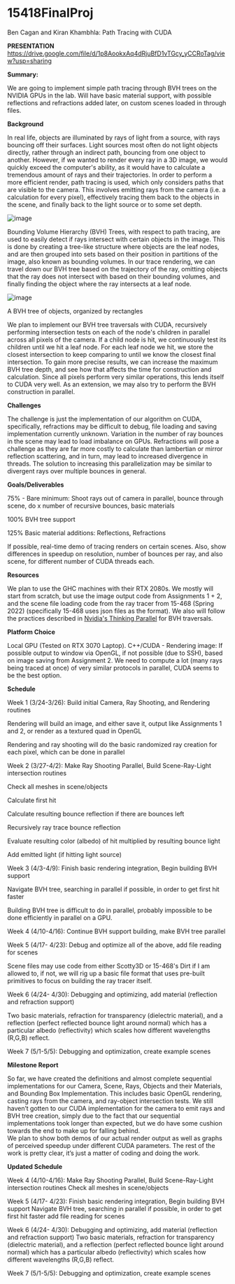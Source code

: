 # 15418FinalProj
Ben Cagan and Kiran Khambhla: Path Tracing with CUDA

**PRESENTATION**
https://drive.google.com/file/d/1p8AookxAq4dRjuBfD1vTGcy_yCCRoTag/view?usp=sharing

**Summary:**

We are going to implement simple path tracing through BVH trees on the NVIDIA GPUs in the lab. Will have basic material support, with possible reflections and refractions added later, on custom scenes loaded in through files.

**Background**

In real life, objects are illuminated by rays of light from a source, with rays bouncing off their surfaces. Light sources most often do not light objects directly, rather through an indirect path, bouncing from one object to another. However, if we wanted to render every ray in a 3D image, we would quickly exceed the computer&#39;s ability, as it would have to calculate a tremendous amount of rays and their trajectories. In order to perform a more efficient render, path tracing is used, which only considers paths that are visible to the camera. This involves emitting rays from the camera (i.e. a calculation for every pixel), effectively tracing them back to the objects in the scene, and finally back to the light source or to some set depth.

![image](https://user-images.githubusercontent.com/20400307/159813510-e44f00cd-a80a-4da6-9c13-66fddf3f4747.png)

Bounding Volume Hierarchy (BVH) Trees, with respect to path tracing, are used to easily detect if rays intersect with certain objects in the image. This is done by creating a tree-like structure where objects are the leaf nodes, and are then grouped into sets based on their position in partitions of the image, also known as bounding volumes. In our trace rendering, we can travel down our BVH tree based on the trajectory of the ray, omitting objects that the ray does not intersect with based on their bounding volumes, and finally finding the object where the ray intersects at a leaf node.

![image](https://user-images.githubusercontent.com/20400307/159813634-6022464f-8cd9-4dba-8f83-65693c26baec.png)

A BVH tree of objects, organized by rectangles

We plan to implement our BVH tree traversals with CUDA, recursively performing intersection tests on each of the node&#39;s children in parallel across all pixels of the camera. If a child node is hit, we continuously test its children until we hit a leaf node. For each leaf node we hit, we store the closest intersection to keep comparing to until we know the closest final intersection. To gain more precise results, we can increase the maximum BVH tree depth, and see how that affects the time for construction and calculation. Since all pixels perform very similar operations, this lends itself to CUDA very well. As an extension, we may also try to perform the BVH construction in parallel.

**Challenges**

The challenge is just the implementation of our algorithm on CUDA, specifically, refractions may be difficult to debug, file loading and saving implementation currently unknown. Variation in the number of ray bounces in the scene may lead to load imbalance on GPUs. Refractions will pose a challenge as they are far more costly to calculate than lambertian or mirror reflection scattering, and in turn, may lead to increased divergence in threads. The solution to increasing this parallelization may be similar to divergent rays over multiple bounces in general.

**Goals/Deliverables**

75% - Bare minimum: Shoot rays out of camera in parallel, bounce through scene, do x number of recursive bounces, basic materials

100% BVH tree support

125% Basic material additions: Reflections, Refractions

If possible, real-time demo of tracing renders on certain scenes. Also, show differences in speedup on resolution, number of bounces per ray, and also scene, for different number of CUDA threads each.

**Resources**

We plan to use the GHC machines with their RTX 2080s. We mostly will start from scratch, but use the image output code from Assignments 1 + 2, and the scene file loading code from the ray tracer from 15-468 (Spring 2022) (specifically 15-468 uses json files as the format). We also will follow the practices described in [Nvidia&#39;s Thinking Parallel](https://developer.nvidia.com/blog/thinking-parallel-part-ii-tree-traversal-gpu/) for BVH traversals.

**Platform Choice**

Local GPU (Tested on RTX 3070 Laptop). C++/CUDA - Rendering image: If possible output to window via OpenGL, if not possible (due to SSH), based on image saving from Assignment 2. We need to compute a lot (many rays being traced at once) of very similar protocols in parallel, CUDA seems to be the best option.

**Schedule**

Week 1 (3/24-3/26): Build initial Camera, Ray Shooting, and Rendering routines

Rendering will build an image, and either save it, output like Assignments 1 and 2, or render as a textured quad in OpenGL

Rendering and ray shooting will do the basic randomized ray creation for each pixel, which can be done in parallel

Week 2 (3/27-4/2): Make Ray Shooting Parallel, Build Scene-Ray-Light intersection routines

Check all meshes in scene/objects

Calculate first hit

Calculate resulting bounce reflection if there are bounces left

Recursively ray trace bounce reflection

Evaluate resulting color (albedo) of hit multiplied by resulting bounce light

Add emitted light (if hitting light source)

Week 3 (4/3-4/9): Finish basic rendering integration, Begin building BVH support

Navigate BVH tree, searching in parallel if possible, in order to get first hit faster

Building BVH tree is difficult to do in parallel, probably impossible to be done efficiently in parallel on a GPU.

Week 4 (4/10-4/16): Continue BVH support building, make BVH tree parallel

Week 5 (4/17- 4/23): Debug and optimize all of the above, add file reading for scenes

Scene files may use code from either Scotty3D or 15-468&#39;s Dirt if I am allowed to, if not, we will rig up a basic file format that uses pre-built primitives to focus on building the ray tracer itself.

Week 6 (4/24- 4/30): Debugging and optimizing, add material (reflection and refraction support)

Two basic materials, refraction for transparency (dielectric material), and a reflection (perfect reflected bounce light around normal) which has a particular albedo (reflectivity) which scales how different wavelengths (R,G,B) reflect.

Week 7 (5/1-5/5): Debugging and optimization, create example scenes

**Milestone Report** 

So far, we have created the definitions and almost complete sequential implementations for our Camera, Scene, Rays, Objects and their Materials, and Bounding Box Implementation. This includes basic OpenGL rendering, casting rays from the camera, and ray-object intersection tests.
We still haven’t gotten to our CUDA implementation  for the camera to emit rays and BVH tree creation, simply due to the fact that our sequential implementations took longer than expected, but we do have some cushion towards the end to make up for falling behind.  
We plan to show both demos of our actual render output as well as graphs of perceived speedup under different CUDA parameters. The rest of the work is pretty clear, it’s just a matter of coding and doing the work.

**Updated Schedule**

Week 4 (4/10-4/16): Make Ray Shooting Parallel, Build Scene-Ray-Light intersection routines
	Check all meshes in scene/objects
	
Week 5 (4/17- 4/23): Finish basic rendering integration, Begin building BVH support
	Navigate BVH tree, searching in parallel if possible, in order to get first hit faster add file reading for scenes
	
Week 6 (4/24- 4/30): Debugging and optimizing, add material (reflection and refraction support)
	Two basic materials, refraction for transparency (dielectric material), and a reflection (perfect reflected bounce light around normal) which has a particular albedo (reflectivity) which scales how different wavelengths (R,G,B) reflect.
	
Week 7 (5/1-5/5): Debugging and optimization, create example scenes
